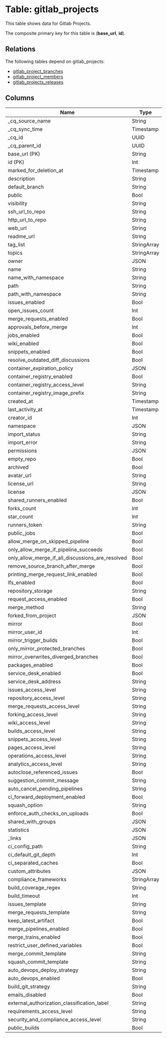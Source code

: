 # Table: gitlab_projects

This table shows data for Gitlab Projects.

The composite primary key for this table is (**base_url**, **id**).

## Relations

The following tables depend on gitlab_projects:
  - [gitlab_project_branches](gitlab_project_branches)
  - [gitlab_project_members](gitlab_project_members)
  - [gitlab_projects_releases](gitlab_projects_releases)

## Columns

| Name          | Type          |
| ------------- | ------------- |
|_cq_source_name|String|
|_cq_sync_time|Timestamp|
|_cq_id|UUID|
|_cq_parent_id|UUID|
|base_url (PK)|String|
|id (PK)|Int|
|marked_for_deletion_at|Timestamp|
|description|String|
|default_branch|String|
|public|Bool|
|visibility|String|
|ssh_url_to_repo|String|
|http_url_to_repo|String|
|web_url|String|
|readme_url|String|
|tag_list|StringArray|
|topics|StringArray|
|owner|JSON|
|name|String|
|name_with_namespace|String|
|path|String|
|path_with_namespace|String|
|issues_enabled|Bool|
|open_issues_count|Int|
|merge_requests_enabled|Bool|
|approvals_before_merge|Int|
|jobs_enabled|Bool|
|wiki_enabled|Bool|
|snippets_enabled|Bool|
|resolve_outdated_diff_discussions|Bool|
|container_expiration_policy|JSON|
|container_registry_enabled|Bool|
|container_registry_access_level|String|
|container_registry_image_prefix|String|
|created_at|Timestamp|
|last_activity_at|Timestamp|
|creator_id|Int|
|namespace|JSON|
|import_status|String|
|import_error|String|
|permissions|JSON|
|empty_repo|Bool|
|archived|Bool|
|avatar_url|String|
|license_url|String|
|license|JSON|
|shared_runners_enabled|Bool|
|forks_count|Int|
|star_count|Int|
|runners_token|String|
|public_jobs|Bool|
|allow_merge_on_skipped_pipeline|Bool|
|only_allow_merge_if_pipeline_succeeds|Bool|
|only_allow_merge_if_all_discussions_are_resolved|Bool|
|remove_source_branch_after_merge|Bool|
|printing_merge_request_link_enabled|Bool|
|lfs_enabled|Bool|
|repository_storage|String|
|request_access_enabled|Bool|
|merge_method|String|
|forked_from_project|JSON|
|mirror|Bool|
|mirror_user_id|Int|
|mirror_trigger_builds|Bool|
|only_mirror_protected_branches|Bool|
|mirror_overwrites_diverged_branches|Bool|
|packages_enabled|Bool|
|service_desk_enabled|Bool|
|service_desk_address|String|
|issues_access_level|String|
|repository_access_level|String|
|merge_requests_access_level|String|
|forking_access_level|String|
|wiki_access_level|String|
|builds_access_level|String|
|snippets_access_level|String|
|pages_access_level|String|
|operations_access_level|String|
|analytics_access_level|String|
|autoclose_referenced_issues|Bool|
|suggestion_commit_message|String|
|auto_cancel_pending_pipelines|String|
|ci_forward_deployment_enabled|Bool|
|squash_option|String|
|enforce_auth_checks_on_uploads|Bool|
|shared_with_groups|JSON|
|statistics|JSON|
|_links|JSON|
|ci_config_path|String|
|ci_default_git_depth|Int|
|ci_separated_caches|Bool|
|custom_attributes|JSON|
|compliance_frameworks|StringArray|
|build_coverage_regex|String|
|build_timeout|Int|
|issues_template|String|
|merge_requests_template|String|
|keep_latest_artifact|Bool|
|merge_pipelines_enabled|Bool|
|merge_trains_enabled|Bool|
|restrict_user_defined_variables|Bool|
|merge_commit_template|String|
|squash_commit_template|String|
|auto_devops_deploy_strategy|String|
|auto_devops_enabled|Bool|
|build_git_strategy|String|
|emails_disabled|Bool|
|external_authorization_classification_label|String|
|requirements_access_level|String|
|security_and_compliance_access_level|String|
|public_builds|Bool|